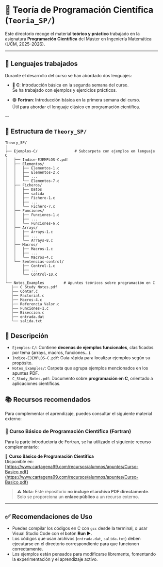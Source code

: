 # 📘 Teoría de Programación Científica (`Teoria_SP/`)

Este directorio recoge el material **teórico y práctico** trabajado en la asignatura **Programación Científica** del Máster en Ingeniería Matemática (UCM, 2025–2026).

---

## 🧾 Lenguajes trabajados

Durante el desarrollo del curso se han abordado dos lenguajes:

- 🔷 **C**: Introducción básica en la segunda semana del curso.  
  Se ha trabajado con ejemplos y ejercicios prácticos.

- 🟢 **Fortran**: Introducción básica en la primera semana del curso.  
  Útil para abordar el lenguaje clásico en programación científica.

--

## 📂 Estructura de `Theory_SP/`

```plaintext
Theory_SP/
│
├── Ejemplos-C/                 # Subcarpeta con ejemplos en lenguaje C
│   ├── Indice-EJEMPLOS-C.pdf
│   ├── Elementos/
│   │   ├── Elementos-1.c
│   │   ├── Elementos-2.c
│   │   ├── ...
│   │   └── Elementos-7.c
│   ├── Ficheros/
│   │   ├── Datos
│   │   ├── salida
│   │   ├── Fichero-1.c
│   │   ├── ...
│   │   └── Fichero-7.c
│   ├── Funciones/
│   │   ├── Funciones-1.c
│   │   ├── ...
│   │   └── Funciones-6.c
│   ├── Arrays/
│   │   ├── Arrays-1.c
│   │   ├── ...
│   │   └── Arrays-8.c
│   ├── Macros/
│   │   ├── Macros-1.c
│   │   ├── ...
│   │   └── Macros-4.c
│   └── Sentencias-control/
│       ├── Control-1.c
│       ├── ...
│       └── Control-10.c
│
└── Notes_Examples         # Apuntes teóricos sobre programación en C
   ├── C_Study_Notes.pdf
   ├── Contar.c
   ├── Factorial.c
   ├── Macros-4.c
   ├── Referencia_Valor.c
   ├── Funciones-1.c
   ├── Biseccion.c
   ├── entrada.dat
   └── salida.txt

```

## 📄 Descripción

-  `Ejemplos-C/`: Contiene **decenas de ejemplos funcionales**, clasificados por tema (arrays, macros, funciones...).
-  `Indice-EJEMPLOS-C.pdf`: Guía rápida para localizar ejemplos según su propósito.
-  `Notes_Examples/`: Carpeta que agrupa ejemplos mencionados en los apuntes PDF.
-  `C_Study_Notes.pdf`: Documento sobre **programación en C**, orientado a aplicaciones científicas.

## 📚 Recursos recomendados

Para complementar el aprendizaje, puedes consultar el siguiente material externo:

### 📗 Curso Básico de Programación Científica (Fortran)

Para la parte introductoria de Fortran, se ha utilizado el siguiente recurso complementario:

📎 **Curso Básico de Programación Científica**  
Disponible en: [https://www.cartagena99.com/recursos/alumnos/apuntes/Curso-Basico.pdf](https://www.cartagena99.com/recursos/alumnos/apuntes/Curso-Basico.pdf)

> ⚠️ **Nota**: Este repositorio **no incluye el archivo PDF directamente**.  
> Solo se proporciona un **enlace público** a un recurso externo.

---

## ✅ Recomendaciones de Uso

- Puedes compilar los códigos en C con `gcc` desde la terminal, o usar Visual Studio Code con el botón **Run ▶️**.
- Los códigos que usan archivos (`entrada.dat`, `salida.txt`) deben ejecutarse en el directorio correspondiente para que funcionen correctamente.
- Los ejemplos están pensados para modificarse libremente, fomentando la experimentación y el aprendizaje activo.

